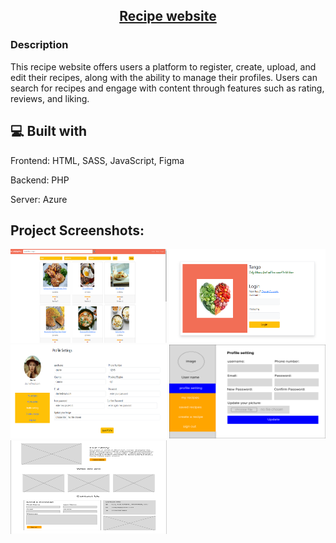 
<h2 align="center"><u>Recipe website</u></h2>

###  Description
This recipe website offers users a platform to register, create, upload, and edit their recipes, along with the ability to manage their profiles. Users can search for recipes and engage with content through features such as rating, reviews, and liking.
<h2>💻 Built with</h2>
Frontend: HTML, SASS, JavaScript, Figma

Backend: PHP

Server: Azure

<h2>Project Screenshots:</h2>

<img src="https://github.com/xingr121/portfolio/blob/main/projectScreenshot/recipe-home.png" alt="screenshots" width="250" height="150">  <img src="https://github.com/xingr121/portfolio/blob/main/projectScreenshot/login.png" alt="screenshots" width="250" height="150">  <img src="https://github.com/xingr121/portfolio/blob/main/projectScreenshot/userprofile.png" alt="screenshots" width="250" height="150"> <img src="https://github.com/xingr121/portfolio/blob/main/projectScreenshot/user.png" alt="screenshots" width="250" height="150"> <img src="https://github.com/xingr121/portfolio/blob/main/projectScreenshot/About.png" alt="screenshots" width="250" height="150">

